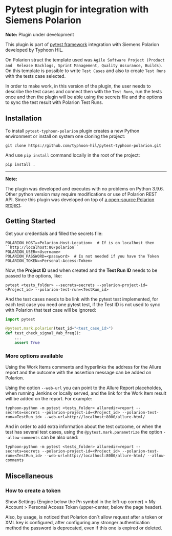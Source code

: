 # Pytest plugin for integration with Siemens Polarion
**Note:** Plugin under development

This plugin is part of [pytest framework]([url](https://docs.pytest.org/)) integration 
with Siemens Polarion developed by Typhoon HIL.

On Polarion struct the template used was ``Agile Software Project (Product and 
Release Backlogs, Sprint Management, Quality Assurance, Builds)``. On this 
template is possible to write ``Test Cases`` and also to create ``Test Runs`` 
with the tests case selected.

In order to make work, in this version of the plugin, the user needs to describe
the test cases and connect then with the ``Test Runs``, run the tests once 
and then the plugin will be able using the secrets file and the options to 
sync the test result with Polarion Test Runs.

## Installation

To install ``pytest-typhoon-polarion`` plugin creates a new Python  environment 
or install on system one cloning the project:
```console
git clone https://github.com/typhoon-hil/pytest-typhoon-polarion.git
```

And use ``pip install`` command locally in the root of the project:
```console
pip install .
```

----

**Note:** 

The plugin was developed and executes with no problems on Python 3.9.6.
Other python version may require modifications or use of Polarion REST API. Since 
this plugin was developed on top of 
[a open-source Polarion project](https://pypi.org/project/polarion/).

## Getting Started

Get your credentials and filled the secrets file:

```plain text
POLARION_HOST=<Polarion-Host-Location>  # If is on localhost then ``http://localhost:80/polarion``
POLARION_USER=<Username>
POLARION_PASSWORD=<password>  # Is not needed if you have the Token
POLARION_TOKEN=<Personal-Access-Token>
```

Now, the **Project ID** used when created and the **Test Run ID** needs to be
passed to the options, like:

```commandline
pytest <tests_folder> --secrets=secrets --polarion-project-id=<Project_id> --polarion-test-run=<TestRun_id> 
```

And the test cases needs to be link with the pytest test implemented, for each
test case you need one pytest test, if the Test ID is not used to sync with
Polarion that test case will be ignored:

```python
import pytest

@pytest.mark.polarion(test_id="<test_case_id>")
def test_check_signal_Vab_freq():
    ...
    assert True
```

### More options available

Using the Work Items comments and hyperlinks the address for the Allure report 
and the outcome with the assertion message can be added on Polarion.

Using the option `--web-url` you can point to the Allure Report placeholdes,
when running Jenkins or locally served, and the link for the Work Item result
will be added on the report. For example:

```commandline
typhoon-python -m pytest <tests_folder> alluredir=report --secrets=secrets --polarion-project-id=<Project_id> --polarion-test-run=<TestRun_id> --web-url=http://localhost:8000/allure-html/
```

And in order to add extra information about the test outcome, or when the 
test has several test cases, using the `@pytest.mark.parametrize` the option
`--allow-comments` can be also used:

```commandline
typhoon-python -m pytest <tests_folder> alluredir=report --secrets=secrets --polarion-project-id=<Project_id> --polarion-test-run=<TestRun_id> --web-url=http://localhost:8000/allure-html/ --allow-comments
```

## Miscellaneous
### How to create a token
Show Settings (Engine below the Pn symbol in the left-up corner) > 
My Account > Personal Access Token (upper-center, below the page header).

Also, by usage, is noticed that Polarion don`t allow request after a token or XML
key is configured, after configuring any stronger authentication method the password
is deprecated, even if this one is expired or deleted.

<!---

### Exception ``requests.exceptions.SSLError`` Reanalize this issue

The full name exception: 

```plain text
requests.exceptions.SSLError: HTTPSConnectionPool(host='localhost', port=80): 
Max retries exceeded with url: /polarion/ws/services 
(Caused by SSLError(SSLError(1, '[SSL: WRONG_VERSION_NUMBER] wrong version number 
(_ssl.c:1129)')))
```

Can happen when the **Polarion Server** and the **Apache** is not start correctly.
In case the tests results are not able to be uploaded to Polarion, please check if
Apache is running and the machine has none SSL Certificates issues with Polarion.

Also, by usage, is noticed that Polarion don`t allow request after a token or XML
key is configured, after configuring any stronger authentication method password
is deprecated, even if this one is expired or deleted.
-->
